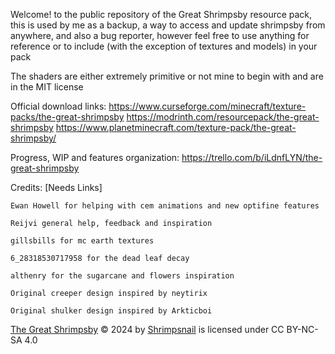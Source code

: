 Welcome! to the public repository of the Great Shrimpsby resource pack, this is used by me as a backup, a way to access and update shrimpsby from anywhere, and also a bug reporter, however feel free to use anything for reference or to include (with the exception of textures and models) in your pack

The shaders are either extremely primitive or not mine to begin with and are in the MIT license

Official download links:
    https://www.curseforge.com/minecraft/texture-packs/the-great-shrimpsby
    https://modrinth.com/resourcepack/the-great-shrimpsby
    https://www.planetminecraft.com/texture-pack/the-great-shrimpsby/

Progress, WIP and features organization:
    https://trello.com/b/iLdnfLYN/the-great-shrimpsby

Credits: [Needs Links]

    Ewan Howell for helping with cem animations and new optifine features

    Reijvi general help, feedback and inspiration 
    
    gillsbills for mc earth textures

    6_28318530717958 for the dead leaf decay
    
    althenry for the sugarcane and flowers inspiration
    
    Original creeper design inspired by neytirix
 
    Original shulker design inspired by Arkticboi

[The Great Shrimpsby](https://github.com/Shrimpsnail/The-Great-Shrimpsby) © 2024 by [Shrimpsnail](https://github.com/Shrimpsnail) is licensed under CC BY-NC-SA 4.0 
